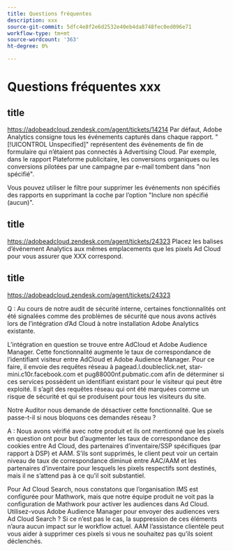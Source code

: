 ```yaml
---
title: Questions fréquentes
description: xxx
source-git-commit: 5dfc4e8f2e6d2532e40eb4da8748fec0ed096e71
workflow-type: tm+mt
source-wordcount: '363'
ht-degree: 0%

---
```


# Questions fréquentes xxx

## title

https://adobeadcloud.zendesk.com/agent/tickets/14214 Par défaut, Adobe Analytics consigne tous les événements capturés dans chaque rapport. &quot;[!UICONTROL Unspecified]&quot; représentent des événements de fin de formulaire qui n’étaient pas connectés à Advertising Cloud. Par exemple, dans le rapport Plateforme publicitaire, les conversions organiques ou les conversions pilotées par une campagne par e-mail tombent dans &quot;non spécifié&quot;.

Vous pouvez utiliser le filtre pour supprimer les événements non spécifiés des rapports en supprimant la coche par l’option &quot;Inclure non spécifié (aucun)&quot;. <!-- Not sure if this is in DSP or in Analytics Workspace -->

## title

https://adobeadcloud.zendesk.com/agent/tickets/24323 Placez les balises d’événement Analytics aux mêmes emplacements que les pixels Ad Cloud pour vous assurer que XXX correspond.

## title

https://adobeadcloud.zendesk.com/agent/tickets/24323

Q : Au cours de notre audit de sécurité interne, certaines fonctionnalités ont été signalées comme des problèmes de sécurité que nous avons activés lors de l’intégration d’Ad Cloud à notre installation Adobe Analytics existante.

L’intégration en question se trouve entre AdCloud et Adobe Audience Manager. Cette fonctionnalité augmente le taux de correspondance de l’identifiant visiteur entre AdCloud et Adobe Audience Manager. Pour ce faire, il envoie des requêtes réseau à pagead.l.doubleclick.net, star-mini.c10r.facebook.com et pug88000nf.pubmatic.com afin de déterminer si ces services possèdent un identifiant existant pour le visiteur qui peut être exploité. Il s’agit des requêtes réseau qui ont été marquées comme un risque de sécurité et qui se produisent pour tous les visiteurs du site.

Notre Auditor nous demande de désactiver cette fonctionnalité. Que se passe-t-il si nous bloquons ces demandes réseau ?

A : Nous avons vérifié avec notre produit et ils ont mentionné que les pixels en question ont pour but d’augmenter les taux de correspondance des cookies entre Ad Cloud, des partenaires d’inventaire/SSP spécifiques (par rapport à DSP) et AAM.  S’ils sont supprimés, le client peut voir un certain niveau de taux de correspondance diminué entre AAC/AAM et les partenaires d’inventaire pour lesquels les pixels respectifs sont destinés, mais il ne s’attend pas à ce qu’il soit substantiel.

Pour Ad Cloud Search, nous constatons que l’organisation IMS est configurée pour Mathwork, mais que notre équipe produit ne voit pas la configuration de Mathwork pour activer les audiences dans Ad Cloud. Utilisez-vous Adobe Audience Manager pour envoyer des audiences vers Ad Cloud Search ? Si ce n’est pas le cas, la suppression de ces éléments n’aura aucun impact sur le workflow actuel. AAM l’assistance clientèle peut vous aider à supprimer ces pixels si vous ne souhaitez pas qu’ils soient déclenchés.

